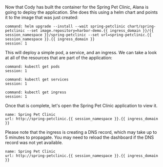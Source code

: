 Now that Cody has built the container for the Spring Pet Clinic, Alana is going to deploy the application.  She does this using a helm chart and points it to the image that was just created:


```terminal:execute
command: helm upgrade --install --wait spring-petclinic chart/spring-petclinic --set image.repository=harbor-demo.{{ ingress_domain }}/{{ session_namespace }}/spring-petclinic --set url=spring-petclinic.{{ session_namespace }}.{{ ingress_domain }}
session: 1
```

This will deploy a simple pod, a service, and an ingress.  We can take a look at all of the resources that are part of the application:

```terminal:execute
command: kubectl get pods
session: 1
```

```terminal:execute
command: kubectl get services
session: 1
```

```terminal:execute
command: kubectl get ingress
session: 1
```

Once that is complete, let's open the Spring Pet Clinic application to view it. 

```dashboard:create-dashboard
name: Spring Pet Clinic
url: http://spring-petclinic.{{ session_namespace }}.{{ ingress_domain }}
```

 Please note that the ingress is creating a DNS record, which may take up to 5 minutes to propagate.  You may need to reload the dashboard if the DNS record was not yet available.

```dashboard:reload-dashboard
name: Spring Pet Clinic
url: http://spring-petclinic.{{ session_namespace }}.{{ ingress_domain }}
```
